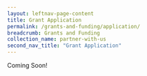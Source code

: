 ```yaml
---
layout: leftnav-page-content
title: Grant Application
permalink: /grants-and-funding/application/
breadcrumb: Grants and Funding
collection_name: partner-with-us
second_nav_title: "Grant Application"
---
```


Coming Soon!
